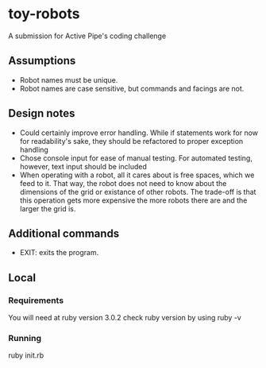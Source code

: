# toy-robots
A submission for Active Pipe's coding challenge

## Assumptions
* Robot names must be unique.
* Robot names are case sensitive, but commands and facings are not.

## Design notes
* Could certainly improve error handling. While if statements work for now for readability's sake, they should be refactored to proper exception handling
* Chose console input for ease of manual testing. For automated testing, however, text input should be included
* When operating with a robot, all it cares about is free spaces, which we feed to it. That way, the robot does not need to know about the dimensions of the grid or existance of other robots. The trade-off is that this operation gets more expensive the more robots there are and the larger the grid is.

## Additional commands
* EXIT: exits the program.

## Local

### Requirements
You will need at ruby version 3.0.2
check ruby version by using ruby -v

### Running
ruby init.rb